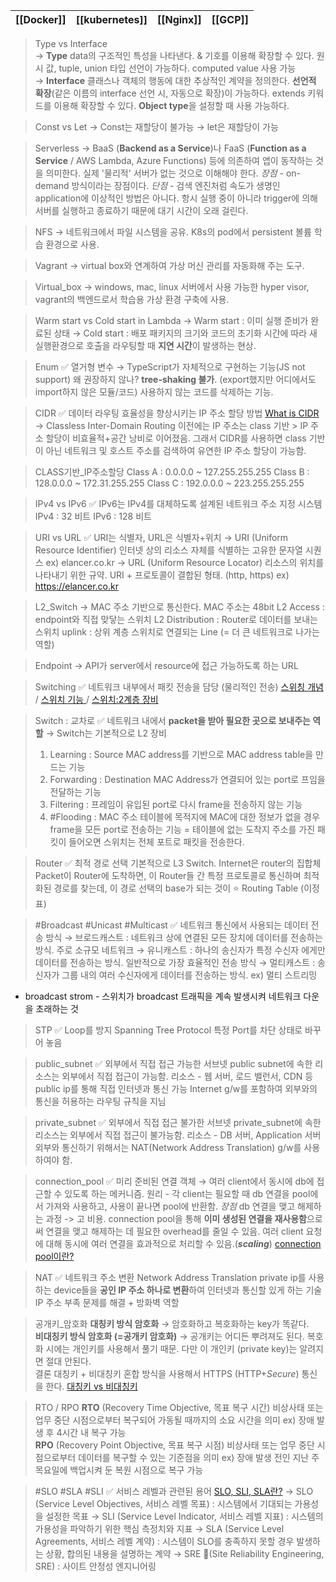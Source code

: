 
| [[Docker]] | [[kubernetes]] | [[Nginx]] | [[GCP]] |
| ---- | ---- | ---- | ---- |


> Type vs Interface <br/>
&rarr; **Type**
data의 구조적인 특성을 나타낸다. 
& 기호를 이용해 확장할 수 있다.
원시 값, tuple, union 타입 선언이 가능하다.
computed value 사용 가능 <br/>
&rarr; **Interface**
클래스나 객체의 행동에 대한 추상적인 계약을 정의한다.
**선언적 확장**(같은 이름의 interface 선언 시, 자동으로 확장)이 가능하다. 
extends 키워드를 이용해 확장할 수 있다.
**Object type**을 설정할 때 사용 가능하다.

> Const vs Let
&rarr; Const는 재할당이 불가능
&rarr; let은 재할당이 가능

> Serverless
&rarr; BaaS (**Backend as a Service**)나 FaaS (**Function as a Service** / AWS Lambda, Azure Functions) 등에 의존하여 앱이 동작하는 것을 의미한다.
실제 '물리적' 서버가 없는 것으로 이해해야 한다. 
*장점* - on-demand 방식이라는 장점이다.
*단점* - 검색 엔진처럼 속도가 생명인 application에 이상적인 방법은 아니다. 항시 실행 중이 아니라 trigger에 의해 서버를 실행하고 종료하기 때문에 대기 시간이 오래 걸린다.

> NFS
&rarr; 네트워크에서 파일 시스템을 공유. K8s의 pod에서 persistent 볼륨 학습 환경으로 사용.

> Vagrant
&rarr; virtual box와 연계하여 가상 머신 관리를 자동화해 주는 도구.

> Virtual_box
&rarr; windows, mac, linux 서버에서 사용 가능한 hyper visor, vagrant의 백엔드로서 학습용 가상 환경 구축에 사용.

> Warm start vs Cold start in Lambda
&rarr; Warm start : 이미 실행 준비가 완료된 상태
&rarr; Cold start : 배포 패키지의 크기와 코드의 초기화 시간에 따라 새 실행환경으로 호출을 라우팅할 때 **지연 시간**이 발생하는 현상.

> Enum ✅ 열거형 변수
&rarr; TypeScript가 자체적으로 구현하는 기능(JS not support)
왜 권장하지 않나? **tree-shaking 불가**. (export했지만 어디에서도 import하지 않은 모듈/코드) 사용하지 않는 코드를 삭제하는 기능. 

> CIDR ✅ 데이터 라우팅 효율성을 향상시키는 IP 주소 할당 방법
[What is CIDR](https://aws.amazon.com/ko/what-is/cidr/)
&rarr; Classless Inter-Domain Routing
이전에는 IP 주소는 class 기반 > IP 주소 할당이 비효율적+공간 낭비로 이어졌음. 그래서 CIDR를 사용하면 class 기반이 아닌 네트워크 및 호스트 주소를 검색하여 유연한 IP 주소 할당이 가능함.

> CLASS기반_IP주소할당
Class A : 0.0.0.0 ~ 127.255.255.255 
Class B :  128.0.0.0 ~ 172.31.255.255 
Class C : 192.0.0.0 ~ 223.255.255.255 	

> IPv4 vs IPv6 ✅ IPv6는 IPv4를 대체하도록 설계된 네트워크 주소 지정 시스템 
IPv4 : 32 비트
IPv6 : 128 비트

> URI vs URL ✅ URI는 식별자, URL은 식별자+위치
&rarr;  URI (Uniform Resource Identifier)
인터넷 상의 리소스 자체를 식별하는 고유한 문자열 시퀀스
ex) elancer.co.kr
&rarr;  URL (Uniform Resource Locator)
리소스의 위치를 나타내기 위한 규약.	URI + 프로토콜이 결합된 형태. (http, https)
ex) https://elancer.co.kr

> L2_Switch
&rarr; MAC 주소 기반으로 통신한다. MAC 주소는 48bit
L2 Access : endpoint와 직접 맞닿는 스위치 
L2 Distribution : Router로 데이터를 보내는 스위치
uplink : 상위 계층 스위치로 연결되는 Line (= 더 큰 네트워크로 나가는 역할)

> Endpoint
&rarr; API가 server에서 resource에 접근 가능하도록 하는 URL

> Switching ✅ 네트워크 내부에서 패킷 전송을 담당 (물리적인 전송)
[스위칭 개념](https://www.youtube.com/watch?v=oAbukpZbpTg) /  [스위치 기능 ](https://www.youtube.com/watch?v=jKCV6s6FKrg) /  [스위치:2계층 장비](https://catsbi.oopy.io/315731e3-1730-4690-ad8f-663e0af7621b)

> Switch : 교차로  ✅ 네트워크 내에서 **packet을 받아 필요한 곳으로 보내주는 역할**
&rarr; Switch는 기본적으로 L2 장비 <br/>
> 1. Learning : Source MAC address를 기반으로 MAC address table을 만드는 기능
> 2. Forwarding : Destination MAC Address가 연결되어 있는 port로 프임을 전달하는 기능
> 3. Filtering : 프레임이 유입된 port로 다시 frame을 전송하지 않는 기능
> 4. #Flooding : MAC 주소 테이블에 목적지에 MAC에 대한 정보가 없을 경우 frame을 모든 port로 전송하는 기능 = 테이블에 없는 도착지 주소를 가진 패킷이 들어오면 스위치는 전체 포트로 패킷을 전송한다.

> Router ✅ 최적 경로 선택 
기본적으로 L3 Switch. Internet은 router의 집합체
Packet이 Router에 도착하면, 이 Router들 간 특정 프로토콜로 통신하며 최적화된 경로를 찾는데, 이 경로 선택의 base가 되는 것이 ⭐️ Routing Table (이정표)

> #Broadcast #Unicast #Multicast ✅ 네트워크 통신에서 사용되는 데이터 전송 방식
&rarr; 브로드캐스트 : 네트워크 상에 연결된 모든 장치에 데이터를 전송하는 방식. 주로 소규모 네트워크
&rarr; 유니캐스트 : 하나의 송신자가 특정 수신자 에게만 데이터를 전송하는 방식. 일반적으로 가장 효율적인 전송 방식
&rarr; 멀티캐스트 : 송신자가 그룹 내의 여러 수신자에게 데이터를 전송하는 방식. ex) 멀티 스트리밍

- broadcast strom - 스위치가 broadcast 트래픽을 계속 발생시켜 네트워크 다운을 초래하는 것

> STP ✅ Loop를 방지
Spanning Tree Protocol 
특정 Port를 차단 상태로 바꾸어 놓음
	
> public_subnet ✅ 외부에서 직접 접근 가능한 서브넷
public subnet에 속한 리소스는 외부에서 직접 접근이 가능함. 
리소스 - 웹 서버, 로드 밸런서, CDN 등
public ip를 통해 직접 인터넷과 통신 가능
Internet g/w를 포함하여 외부와의 통신을 허용하는 라우팅 규칙을 지님

> private_subnet ✅ 외부에서 직접 접근 불가한 서브넷
private_subnet에 속한 리소스는 외부에서 직접 접근이 불가능함.
리소스 - DB 서버, Application 서버
외부와 통신하기 위해서는 NAT(Network Address Translation) g/w를 사용하여야 함.

> connection_pool ✅ 미리 준비된 연결 객체
&rarr; 여러 client에서 동시에 db에 접근할 수 있도록 하는 메커니즘. 
원리 - 각 client는 필요할 때 db 연결을 pool에서 가져와 사용하고, 사용이 끝나면 pool에 반환함.
*장점* 
db 연결을 맺고 해제하는 과정 -> 고 비용. connection pool을 통해 **이미 생성된 연결을 재사용함**으로써 연결을 맺고 해제하는 데 필요한 overhead를 줄일 수 있음. 
여러 client 요청에 대해 동시에 여러 연결을 효과적으로 처리할 수 있음.(***scaling***)
[connection pool이란?](https://shuu.tistory.com/130)

> NAT  ✅ 네트워크 주소 변환 
Network Address Translation
private ip를 사용하는 device들을 **공인 IP 주소 하나로 변환**하여 인터넷과 통신할 있게 하는 기술
IP 주소 부족 문제를 해결 + 방화벽 역할

> 공개키_암호화
**대칭키 방식 암호화** 
&rarr; 암호화하고 복호화하는 key가 똑같다.<br/>
**비대칭키 방식 암호화 (=공개키 암호화)** 
&rarr; 공개키는 어디든 뿌려져도 된다. 복호화 시에는 개인키를 사용해서 풀기 때문. 다만 이 개인키 (private key)는 알려지면 절대 안된다.<br/>
결론
대칭키 + 비대칭키 혼합 방식을 사용해서 HTTPS (HTTP+*Secure*) 통신을 한다.
[대칭키 vs 비대칭키](https://www.youtube.com/watch?v=H6lpFRpyl14)

> RTO / RPO
**RTO** (Recovery Time Objective, 목표 복구 시간)
비상사태 또는 업무 중단 시점으로부터 복구되어 가동될 때까지의 소요 시간을 의미 
ex) 장애 발생 후 4시간 내 복구 가능 <br/>
**RPO** (Recovery Point Objective, 목표 복구 시점)
비상사태 또는 업무 중단 시점으로부터 데이터를 복구할 수 있는 기준점을 의미
ex) 장애 발생 전인 지난 주 목요일에 백업시켜 둔 복원 시점으로 복구 가능

> #SLO #SLA #SLI  ✅ 서비스 레벨과 관련된 용어
[SLO, SLI, SLA란?](https://newrelic.com/kr/blog/best-practices/what-are-slos-slis-slas)
&rarr; SLO (Service Level Objectives, 서비스 레벨 목표) : 시스템에서 기대되는 가용성을 설정한 목표
&rarr; SLI (Service Level Indicator, 서비스 레벨 지표) : 시스템의 가용성을 파악하기 위한 핵심 측정치와 지표
&rarr; SLA (Service Level Agreements, 서비스 레벨 계약) : 시스템이 SLO를 충족하지 못할 경우 발생하는 상황, 합의된 내용을 설명하는 계약
&rarr; SRE (Site Reliability Engineering, SRE) : 사이트 안정성 엔지니어링